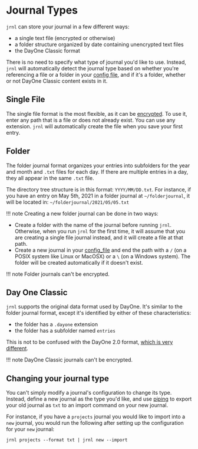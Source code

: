 <!-- Copyright (C) 2012-2021 jrnl contributors
     License: https://www.gnu.org/licenses/gpl-3.0.html -->
# Journal Types
`jrnl` can store your journal in a few different ways:

 - a single text file (encrypted or otherwise)
 - a folder structure organized by date containing unencrypted text files
 - the DayOne Classic format

There is no need to specify what type of journal you'd like to use. Instead,
`jrnl` will automatically detect the journal type based on whether you're
referencing a file or a folder in your [config file](advanced.md),
and if it's a folder, whether or not DayOne Classic content exists in it.

## Single File
The single file format is the most flexible, as it can be [encrypted](encryption.md).
To use it, enter any path that is a file or does not already exist. You can
use any extension. `jrnl` will automatically create the file when you save
your first entry.

## Folder
The folder journal format organizes your entries into subfolders for the year
and month and `.txt` files for each day. If there are multiple entries in a day,
they all appear in the same `.txt` file.

The directory tree structure is in this format: `YYYY/MM/DD.txt`. For instance, if
you have an entry on May 5th, 2021 in a folder journal at `~/folderjournal`, it will
be located in: `~/folderjournal/2021/05/05.txt`

!!! note
Creating a new folder journal can be done in two ways:

* Create a folder with the name of the journal before running `jrnl`. Otherwise, when you run `jrnl` for the first time, it will assume that you are creating a single file journal instead, and it will create a file at that path.
* Create a new journal in your [config_file](advanced.md) and end the path with a ``/`` (on a POSIX system like Linux or MacOSX) or a ``\`` (on a Windows system). The folder will be created automatically if it doesn't exist.

!!! note
Folder journals can't be encrypted.

## Day One Classic
`jrnl` supports the original data format used by DayOne. It's similar to the folder
journal format, except it's identified by either of these characteristics:

* the folder has a `.dayone` extension
* the folder has a subfolder named `entries`

This is not to be confused with the DayOne 2.0 format, [which is very different](https://help.dayoneapp.com/en/articles/1187337-day-one-classic-is-retired).

!!! note
DayOne Classic journals can't be encrypted.

## Changing your journal type
You can't simply modify a journal's configuration to change its type. Instead,
define a new journal as the type you'd like, and use
[piping](https://en.wikipedia.org/wiki/Redirection_(computing)#Piping)
to export your old journal as `txt` to an import command on your new journal.

For instance, if you have a `projects` journal you would like to import into
a `new` journal, you would run the following after setting up the configuration
for your `new` journal:
```
jrnl projects --format txt | jrnl new --import
```
